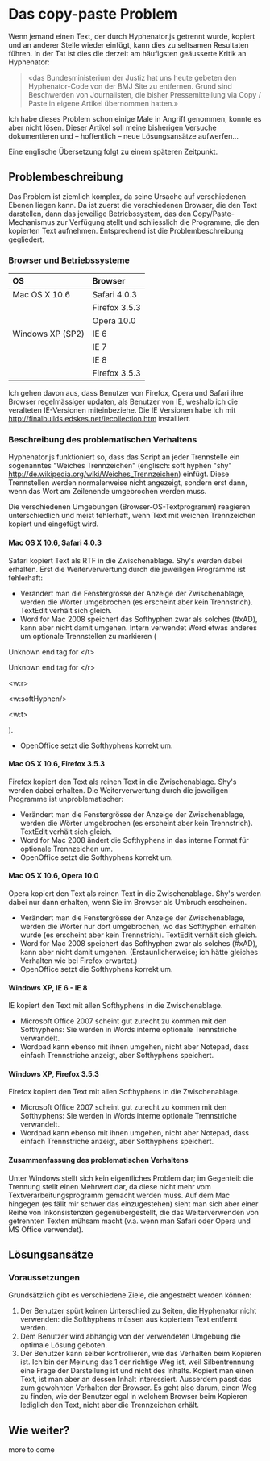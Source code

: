 # Das copy-paste Problem #
Wenn jemand einen Text, der durch Hyphenator.js getrennt wurde, kopiert und an anderer Stelle wieder einfügt, kann dies zu seltsamen Resultaten führen. In der Tat ist dies die derzeit am häufigsten geäusserte Kritik an Hyphenator:

> «das Bundesministerium der Justiz hat uns heute gebeten den Hyphenator-Code von der BMJ Site zu entfernen. Grund sind Beschwerden von Journalisten, die bisher Pressemitteilung via Copy / Paste in eigene Artikel übernommen hatten.»

Ich habe dieses Problem schon einige Male in Angriff genommen, konnte es aber nicht lösen. Dieser Artikel soll meine bisherigen Versuche dokumentieren und – hoffentlich – neue Lösungsansätze aufwerfen…

Eine englische Übersetzung folgt zu einem späteren Zeitpunkt.

## Problembeschreibung ##
Das Problem ist ziemlich komplex, da seine Ursache auf verschiedenen Ebenen liegen kann. Da ist zuerst die verschiedenen Browser, die den Text darstellen, dann das jeweilige Betriebssystem, das den Copy/Paste-Mechanismus zur Verfügung stellt und schliesslich die Programme, die den kopierten Text aufnehmen. Entsprechend ist die Problembeschreibung gegliedert.

### Browser und Betriebssysteme ###
| **OS** | **Browser** |
|:-------|:------------|
| Mac OS X 10.6 | Safari 4.0.3 |
|  | Firefox 3.5.3 |
|  | Opera 10.0 |
| Windows XP (SP2) | IE 6 |
|  | IE 7 |
|  | IE 8 |
|  | Firefox 3.5.3 |

Ich gehen davon aus, dass Benutzer von Firefox, Opera und Safari ihre Browser regelmässiger updaten, als Benutzer von IE, weshalb ich die veralteten IE-Versionen miteinbeziehe.
Die IE Versionen habe ich mit http://finalbuilds.edskes.net/iecollection.htm installiert.

### Beschreibung des problematischen Verhaltens ###
Hyphenator.js funktioniert so, dass das Script an jeder Trennstelle ein sogenanntes "Weiches Trennzeichen" (englisch: soft hyphen "shy" http://de.wikipedia.org/wiki/Weiches_Trennzeichen) einfügt. Diese Trennstellen werden normalerweise nicht angezeigt, sondern erst dann, wenn das Wort am Zeilenende umgebrochen werden muss.

Die verschiedenen Umgebungen (Browser-OS-Textprogramm) reagieren unterschiedlich und meist fehlerhaft, wenn Text mit weichen Trennzeichen kopiert und eingefügt wird.

#### Mac OS X 10.6, Safari 4.0.3 ####
Safari kopiert Text als RTF in die Zwischenablage. Shy's werden dabei erhalten. Erst die Weiterverwertung durch die jeweiligen Programme ist fehlerhaft:

  * Verändert man die Fenstergrösse der Anzeige der Zwischenablage, werden die Wörter umgebrochen (es erscheint aber kein Trennstrich). TextEdit verhält sich gleich.
  * Word for Mac 2008 speichert das Softhyphen zwar als solches (#xAD), kann aber nicht damit umgehen. Intern verwendet Word etwas anderes um optionale Trennstellen zu markieren (

Unknown end tag for &lt;/t&gt;



Unknown end tag for &lt;/r&gt;



&lt;w:r&gt;



&lt;w:softHyphen/&gt;



&lt;w:t&gt;

).
  * OpenOffice setzt die Softhyphens korrekt um.

#### Mac OS X 10.6, Firefox 3.5.3 ####
Firefox kopiert den Text als reinen Text in die Zwischenablage. Shy's werden dabei erhalten. Die Weiterverwertung durch die jeweiligen Programme ist unproblematischer:

  * Verändert man die Fenstergrösse der Anzeige der Zwischenablage, werden die Wörter umgebrochen (es erscheint aber kein Trennstrich). TextEdit verhält sich gleich.
  * Word for Mac 2008 ändert die Softhyphens in das interne Format für optionale Trennzeichen um.
  * OpenOffice setzt die Softhyphens korrekt um.

#### Mac OS X 10.6, Opera 10.0 ####
Opera kopiert den Text als reinen Text in die Zwischenablage. Shy's werden dabei nur dann erhalten, wenn Sie im Browser als Umbruch erscheinen.

  * Verändert man die Fenstergrösse der Anzeige der Zwischenablage, werden die Wörter nur dort umgebrochen, wo das Softhyphen erhalten wurde (es erscheint aber kein Trennstrich). TextEdit verhält sich gleich.
  * Word for Mac 2008 speichert das Softhyphen zwar als solches (#xAD), kann aber nicht damit umgehen. (Erstaunlicherweise; ich hätte gleiches Verhalten wie bei Firefox erwartet.)
  * OpenOffice setzt die Softhyphens korrekt um.

#### Windows XP, IE 6 - IE 8 ####
IE kopiert den Text mit allen Softhyphens in die Zwischenablage.

  * Microsoft Office 2007 scheint gut zurecht zu kommen mit den Softhyphens: Sie werden in Words interne optionale Trennstriche verwandelt.
  * Wordpad kann ebenso mit ihnen umgehen, nicht aber Notepad, dass einfach Trennstriche anzeigt, aber Softhyphens speichert.

#### Windows XP, Firefox 3.5.3 ####
Firefox kopiert den Text mit allen Softhyphens in die Zwischenablage.

  * Microsoft Office 2007 scheint gut zurecht zu kommen mit den Softhyphens: Sie werden in Words interne optionale Trennstriche verwandelt.
  * Wordpad kann ebenso mit ihnen umgehen, nicht aber Notepad, dass einfach Trennstriche anzeigt, aber Softhyphens speichert.

#### Zusammenfassung des problematischen Verhaltens ####
Unter Windows stellt sich kein eigentliches Problem dar; im Gegenteil: die Trennung stellt einen Mehrwert dar, da diese nicht mehr vom Textverarbeitungsprogramm gemacht werden muss.
Auf dem Mac hingegen (es fällt mir schwer das einzugestehen) sieht man sich aber einer Reihe von Inkonsistenzen gegenübergestellt, die das Weiterverwenden von getrennten Texten mühsam macht (v.a. wenn man Safari oder Opera und MS Office verwendet).

## Lösungsansätze ##
### Voraussetzungen ###
Grundsätzlich gibt es verschiedene Ziele, die angestrebt werden können:
  1. Der Benutzer spürt keinen Unterschied zu Seiten, die Hyphenator nicht verwenden: die Softhyphens müssen aus kopiertem Text entfernt werden.
  1. Dem Benutzer wird abhängig von der verwendeten Umgebung die optimale Lösung geboten.
  1. Der Benutzer kann selber kontrollieren, wie das Verhalten beim Kopieren ist.
Ich bin der Meinung das 1 der richtige Weg ist, weil Silbentrennung eine Frage der Darstellung ist und nicht des Inhalts. Kopiert man einen Text, ist man aber an dessen Inhalt interessiert. Ausserdem passt das zum gewohnten Verhalten der Browser.
Es geht also darum, einen Weg zu finden, wie der Benutzer egal in welchem Browser beim Kopieren lediglich den Text, nicht aber die Trennzeichen erhält.





## Wie weiter? ##
more to come